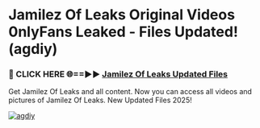 # Jamilez Of Leaks Original Videos 0nlyFans Leaked - Files Updated! (agdiy)

<h3>🔴 CLICK HERE 🌐==►► <a href="https://tinyurl.com/ehrbuxhb" rel="nofollow">Jamilez Of Leaks Updated Files</a></h3>

Get Jamilez Of Leaks and all content. Now you can access all videos and pictures of Jamilez Of Leaks. New Updated Files 2025!

[![agdiy](https://i.imgur.com/lVYEuWS.gif)](https://tinyurl.com/ehrbuxhb)

